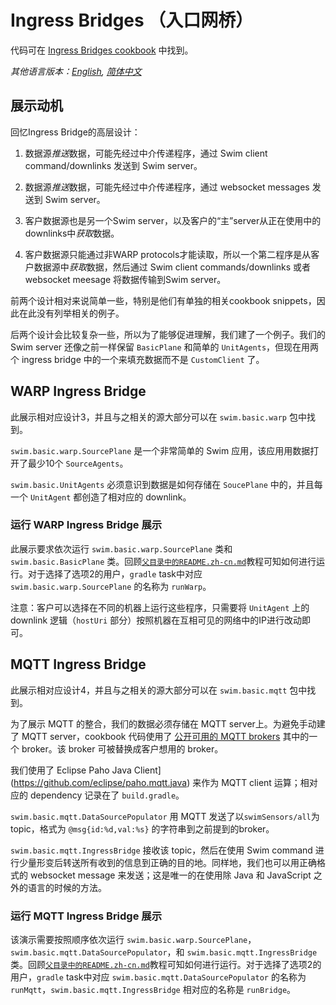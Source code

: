 # Ingress Bridges （入口网桥）

代码可在 [Ingress Bridges cookbook](https://swimos.org/tutorials/ingress-bridges/) 中找到。

*其他语言版本：[English](README.md), [简体中文](README.zh-cn.md)*

## 展示动机

回忆Ingress Bridge的高层设计：

1. 数据源*推送*数据，可能先经过中介传递程序，通过 Swim client command/downlinks 发送到 Swim server。

2. 数据源*推送*数据，可能先经过中介传递程序，通过 websocket messages 发送到 Swim server。

3. 客户数据源也是另一个Swim server，以及客户的“主”server从正在使用中的downlinks中*获取*数据。

4. 客户数据源只能通过非WARP protocols才能读取，所以一个第二程序是从客户数据源中*获取*数据，然后通过 Swim client commands/downlinks 或者 websocket meesage 将数据传输到Swim server。

前两个设计相对来说简单一些，特别是他们有单独的相关cookbook snippets，因此在此没有列举相关的例子。

后两个设计会比较复杂一些，所以为了能够促进理解，我们建了一个例子。我们的 Swim server 还像之前一样保留 `BasicPlane` 和简单的 `UnitAgents`，但现在用两个 ingress bridge 中的一个来填充数据而不是 `CustomClient` 了。

## WARP Ingress Bridge

此展示相对应设计3，并且与之相关的源大部分可以在 `swim.basic.warp` 包中找到。

`swim.basic.warp.SourcePlane` 是一个非常简单的 Swim 应用，该应用用数据打开了最少10个 `SourceAgents`。

`swim.basic.UnitAgents` 必须意识到数据是如何存储在 `SoucePlane` 中的，并且每一个 `UnitAgent` 都创造了相对应的 downlink。

### 运行 WARP Ingress Bridge 展示

此展示要求依次运行 `swim.basic.warp.SourcePlane` 类和 `swim.basic.BasicPlane` 类。回顾[`父目录中的README.zh-cn.md`](../README.zh-cn.md)教程可知如何进行运行。对于选择了选项2的用户，`gradle` task中对应 `swim.basic.warp.SourcePlane` 的名称为 `runWarp`。

注意：客户可以选择在不同的机器上运行这些程序，只需要将 `UnitAgent` 上的 downlink 逻辑（`hostUri` 部分）按照机器在互相可见的网络中的IP进行改动即可。

## MQTT Ingress Bridge

此展示相对应设计4，并且与之相关的源大部分可以在 `swim.basic.mqtt` 包中找到。

为了展示 MQTT 的整合，我们的数据必须存储在 MQTT server上。为避免手动建了 MQTT server，cookbook 代码使用了 [公开可用的 MQTT brokers](https://github.com/mqtt/mqtt.github.io/wiki/public_brokers) 其中的一个 broker。该 broker 可被替换成客户想用的 broker。

我们使用了 Eclipse Paho Java Client](https://github.com/eclipse/paho.mqtt.java) 来作为 MQTT client 运算；相对应的 dependency 记录在了 `build.gradle`。

`swim.basic.mqtt.DataSourcePopulator` 用 MQTT 发送了以`swimSensors/all`为topic，格式为 `@msg{id:%d,val:%s}` 的字符串到之前提到的broker。

`swim.basic.mqtt.IngressBridge` 接收该 topic，然后在使用 Swim command 进行少量形变后转送所有收到的信息到正确的目的地。同样地，我们也可以用正确格式的 websocket message 来发送；这是唯一的在使用除 Java 和 JavaScript 之外的语言的时候的方法。

### 运行 MQTT Ingress Bridge 展示

该演示需要按照顺序依次运行 `swim.basic.warp.SourcePlane`，`swim.basic.mqtt.DataSourcePopulator`，和 `swim.basic.mqtt.IngressBridge` 类。回顾[`父目录中的README.zh-cn.md`](../README.zh-cn.md)教程可知如何进行运行。对于选择了选项2的用户，`gradle` task中对应 `swim.basic.mqtt.DataSourcePopulator` 的名称为 `runMqtt`，`swim.basic.mqtt.IngressBridge` 相对应的名称是 `runBridge`。